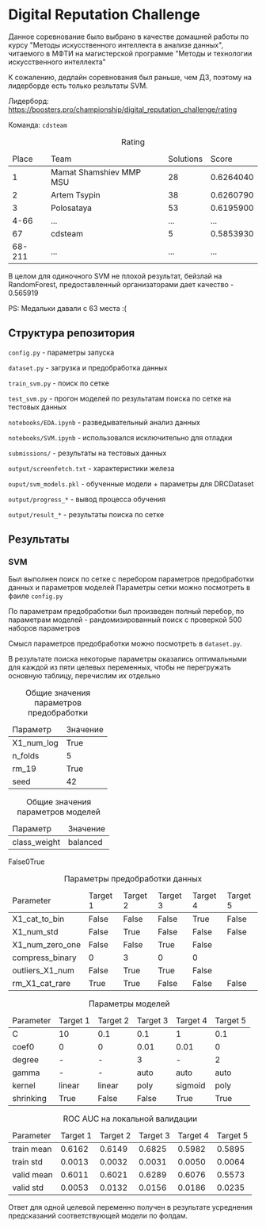 # Digital Reputation Challenge

Данное соревнование было выбрано в качестве домашней работы по
курсу "Методы искусственного интеллекта в анализе данных",
читаемого в МФТИ на магистерской программе "Методы и 
технологии искусственного интеллекта"

К сожалению, дедлайн соревнования был раньше, чем ДЗ, поэтому на лидерборде
есть только резльтаты SVM.

Лидерборд:
https://boosters.pro/championship/digital_reputation_challenge/rating

Команда: `cdsteam`

<table>
<caption>Rating</caption>
<thead><td>Place</td><td>Team</td><td>Solutions</td><td>Score</td></thead>
<tr><td>1</td><td>Mamat Shamshiev MMP MSU</td><td>28</td><td>0.6264040</td></tr>
<tr><td>2</td><td>Artem Tsypin</td><td>38</td><td>0.6260790</td></tr>
<tr><td>3</td><td>Polosataya</td><td>53</td><td>0.6195900</td></tr>
<tr><td>4-66</td><td>...</td><td>...</td><td>...</td></tr>
<tr><td>67</td><td>cdsteam</td><td>5</td><td>0.5853930</td></tr>
<tr><td>68-211</td><td>...</td><td>...</td><td>...</td></tr>
</table>

В целом для одиночного SVM не плохой результат, бейзлай на RandomForest, предоставленный организаторами
дает качество - 0.565919

PS: Медальки давали с 63 места :(

## Структура репозитория

`config.py` - параметры запуска

`dataset.py` - загрузка и предобработка данных

`train_svm.py` - поиск по сетке

`test_svm.py` - прогон моделей по результатам поиска по сетке на тестовых данных

`notebooks/EDA.ipynb` - разведывательный анализ данных

`notebooks/SVM.ipynb` - использовался исключительно для отладки

`submissions/` - результаты на тестовых данных

`output/screenfetch.txt` - характеристики железа

`ouput/svm_models.pkl` - обученные модели + параметры для DRCDataset

`output/progress_*` - вывод процесса обучения

`output/result_*` - результаты поиска по сетке

## Результаты

### SVM

Был выполнен поиск по сетке с перебором параметров предобработки данных и параметров моделей
Параметры сетки можно посмотреть в фаиле `config.py`

По параметрам предобработки был произведен полный перебор, по параметрам моделей - 
рандомизированный поиск с проверкой 500 наборов параметров

Смысл параметров предобработки можно посмотреть в `dataset.py`.

В результате поиска некоторые параметры оказались оптимальными для каждой из пяти целевых
переменных, чтобы не перегружать основную таблицу, перечислим их отдельно

<table>
    <caption>Общие значения параметров предобработки</caption>
    <thead>
        <td>Параметр</td><td>Значение</td>
    </thead>
    <tr><td>X1_num_log</td><td>True</td></tr>
    <tr><td>n_folds</td><td>5</td></tr>
    <tr><td>rm_19</td><td>True</td></tr>
    <tr><td>seed</td><td>42</td></tr>
</table>

<table>
    <caption>Общие значения параметров моделей</caption>
    <thead>
        <td>Параметр</td><td>Значение</td>
    </thead>
    <tr><td>class_weight</td><td>balanced</td></tr>
</table>

<table>
<caption>Параметры предобработки данных</caption>
<thead><td>Parameter</td><td>Target 1</td><td>Target 2</td><td>Target 3</td><td>Target 4</td><td>Target 5</td></thead>
<tr><td>X1_cat_to_bin</td><td>False</td><td>False</td><td>False</td><td>True</td><td>False</td></tr>
<tr><td>X1_num_std</td><td>False</td><td>True</td><td>False</td><td>False</td><td>False</td></tr>
<tr><td>X1_num_zero_one</td>False<td>False</td><td>False</td><td>True</td><td>False</td></tr>
<tr><td>compress_binary</td><td>0</td>0<td>3</td><td>0</td><td>0</td></tr>
<tr><td>outliers_X1_num</td><td>False</td>True<td>True</td><td>True</td><td>False</td></tr>
<tr><td>rm_X1_cat_rare</td><td>True</td><td>True</td><td>False</td><td>False</td><td>False</td></tr>
</table>

<table>
<caption>Параметры моделей</caption>
<thead><td>Parameter</td><td>Target 1</td><td>Target 2</td><td>Target 3</td><td>Target 4</td><td>Target 5</td></thead>
<tr><td>C</td><td>10</td><td>0.1</td><td>0.1</td><td>1</td><td>0.1</td></tr>
<tr><td>coef0</td><td>0</td><td>0</td><td>0.01</td><td>0.01</td><td>0</td></tr>
<tr><td>degree</td><td>-</td><td>-</td><td>3</td><td>-</td><td>2</td></tr>
<tr><td>gamma</td><td>-</td><td>-</td><td>auto</td><td>auto</td><td>auto</td></tr>
<tr><td>kernel</td><td>linear</td><td>linear</td><td>poly</td><td>sigmoid</td><td>poly</td></tr>
<tr><td>shrinking</td><td>True</td><td>False</td><td>False</td><td>True</td><td>True</td></tr>
</table>

<table>
<caption>ROC AUC на локальной валидации</caption>
<thead><td>Parameter</td><td>Target 1</td><td>Target 2</td><td>Target 3</td><td>Target 4</td><td>Target 5</td></thead>
<tr><td>train mean</td><td>0.6162</td><td>0.6149</td><td>0.6825</td><td>0.5982</td><td>0.5895</td></tr>
<tr><td>train std</td><td>0.0013</td><td>0.0032</td><td>0.0031</td><td>0.0050</td><td>0.0064</td></tr>
<tr><td>valid mean</td><td>0.6011</td><td>0.6021</td><td>0.6289</td><td>0.6076</td><td>0.5573</td></tr>
<tr><td>valid std</td><td>0.0053</td><td>0.0132</td><td>0.0156</td><td>0.0186</td><td>0.0235</td></tr>
</table>

Ответ для одной целевой переменно получен в результате усреднения предсказаний соответствующей модели по фолдам.
